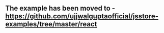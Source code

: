 ## The example has been moved to - https://github.com/ujjwalguptaofficial/jsstore-examples/tree/master/react 